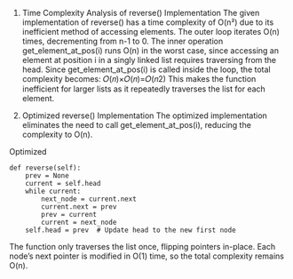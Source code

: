 1. Time Complexity Analysis of reverse() Implementation
 The given implementation of reverse() has a time complexity of O(n²) due to its inefficient method of accessing elements. The outer loop iterates O(n) times, decrementing from n-1 to 0.
 The inner operation get_element_at_pos(i) runs O(n) in the worst case, since accessing an element at position i in a singly linked list requires traversing from the head.
Since get_element_at_pos(i) is called inside the loop, the total complexity becomes: 𝑂(𝑛)×𝑂(𝑛)=𝑂(𝑛2)
This makes the function inefficient for larger lists as it repeatedly traverses the list for each element.


2. Optimized reverse() Implementation
The optimized implementation eliminates the need to call get_element_at_pos(i), reducing the complexity to O(n).

Optimized 
```
def reverse(self):
    prev = None
    current = self.head
    while current:
        next_node = current.next  
        current.next = prev     
        prev = current            
        current = next_node      
    self.head = prev  # Update head to the new first node
```

The function only traverses the list once, flipping pointers in-place.
Each node’s next pointer is modified in O(1) time, so the total complexity remains O(n).
